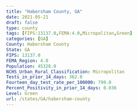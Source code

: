 ```yaml
---
title: "Habersham County, GA"
date: 2021-05-21
draft: false
type: county
tags: [FIPS:13137.0,FEMA:4.0,Micropolitan,Green]
categories: [GA]
County: Habersham County
State: GA
FIPS: 13137.0
FEMA_Region: 4.0
Population: 45328.0
NCHS_Urban_Rural_Classification: Micropolitan
Tests_in_prior_14_days: 362.0
Fourteen_day_test_rate_per_100000: 799.0
Percent_Positivity_in_prior_14_days: 0.036
Level: Green
url: /states/GA/habersham-county
---
```



